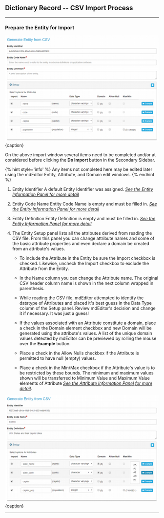## Dictionary Record -- CSV Import Process
---

### Prepare the Entity for Import

![Entity Staged for Import](/assets/reference/edit-objects/dictionary/entities/csvImport2.png){caption}

On the above import window several items need to be completed and/or at considered before clicking the <strong><span class="btn btn-info btn-xs"> <i class="fa fa-sign-in"> </i> Do Import </span> </strong> button in the <span class="md-window">Secondary Sidebar</span>.

  {% hint style='info' %}
  Any items not completed here may be edited later using the mdEditor <span class="md-panel">Entity</span>, <span class="md-panel">Attribute</span>, and <span class="md-panel">Domain</span> edit windows.
  {% endhint %}

1. <span class="md-element">Entity Identifier</span>  A default <span class="md-element">Entity Identifier</span> was assigned.  *[See the Entity Information Panel for more detail](../entityInfo-panel.md)*

1. <span class="md-element">Entity Code Name</span> <i class="fa fa-asterisk required" title="Required"> </i>  <span class="md-element">Entity Code Name</span> is empty and must be filled in.  *[See the Entity Information Panel for more detail](../entityInfo-panel.md)*

1. <span class="md-element">Entity Definition</span> <i class="fa fa-asterisk required" title="Required"> </i>  <span class="md-element">Entity Definition</span> is empty and must be filled in.  *[See the Entity Information Panel for more detail](../entityInfo-panel.md)*

1. The <span class="md-panel">Entity Setup</span> panel lists all the attributes derived from reading the CSV file. From this panel you can change attribute names and some of the basic attribute properties and even declare a domain be created from an attribute's values.

   * To include the <span class="md-panel">Attribute</span> in the <span class="md-panel">Entity</span> be sure the <span class="md-element">Import</span> checkbox is checked.  Likewise, uncheck the <span class="md-element">Import</span> checkbox to exclude the <span class="md-panel">Attribute</span> from the <span class="md-panel">Entity</span>.
    
   * In the <span class="md-element">Name</span> column you can change the <span class="md-panel">Attribute</span> name.  The original CSV header column name is shown in the next column wrapped in parenthesis.
    
   * While reading the CSV file, mdEditor attempted to identify the datatype of <span class="md-panel">Attributes</span> and placed it's best guess in the <span class="md-element">Data Type</span> column of the <span class="md-panel">Setup</span> panel. Review mdEditor's decision and change it if necessary.  It was just a guess!
    
   * If the values associated with an <span class="md-panel">Attribute</span> constitute a domain, place a check in the <span class="md-element">Domain</span> element checkbox and new <span class="md-panel">Domain</span> will be generated using the attribute's values. A list of the unique domain values detected by mdEditor can be previewed by rolling the mouse over the <strong class="btn btn-info btn-xs"> <i class="fa fa-eye" title="Required"> </i> Example</strong> button.
    
   * Place a check in the <span class="md-element">Allow Nulls</span> checkbox if the <span class="md-panel">Attribute</span> is permitted to have null (empty) values. 

   * Place a check in the <span class="md-element">Min/Max</span> checkbox if the <span class="md-panel">Attribute</span>'s value is to be restricted by these bounds.  The minimum and maximum values shown will be transferred to <span class="md-element">Minimum Value</span> and <span class="md-element">Maximum Value</span> elements of <span class="md-panel">Attribute</span> *[See the Attribute Information Panel for more detail](../../attribute-panels/attributeInfo-panel.md)*. 
   
![Entity Ready for Import](/assets/reference/edit-objects/dictionary/entities/csvImport3.png){caption}

---
